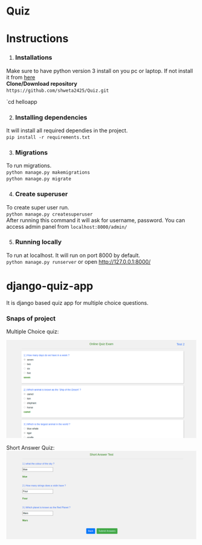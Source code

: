 # Quiz

# Instructions 

1) ### Installations
  Make sure to have python version 3 install on you pc or laptop. 
  If not install it from [here](https://www.python.org) <br>
  **Clone/Download repository** <br>
  `https://github.com/shweta2425/Quiz.git`<br>
  
  `cd helloapp
  
2) ### Installing dependencies 
  It will install all required dependies in the project.<br>
  `pip install -r requirements.txt`
  
3) ### Migrations 
  To run migrations. <br>
  `python manage.py makemigrations`<br>
  `python manage.py migrate`
  
4) ### Create superuser
  To create super user run. <br>
  `python manage.py createsuperuser` <br>
  After running this command it will ask for username, password.
  You can access admin panel from `localhost:8000/admin/`

5) ### Running locally
  To run at localhost. It will run on port 8000 by default.<br>
  `python manage.py runserver` 
  or open
   http://127.0.0.1:8000/

# django-quiz-app
It is django based quiz app for multiple choice questions.


### Snaps of project 
  Multiple Choice quiz:
  
  ![alt text](https://github.com/shweta2425/Quiz/blob/main/screenshots/Screenshot1.png "")
  <br>
  
  Short Answer Quiz:
  ![alt text](https://github.com/shweta2425/Quiz/blob/main/screenshots/Screenshot7.png "")
  <br>
